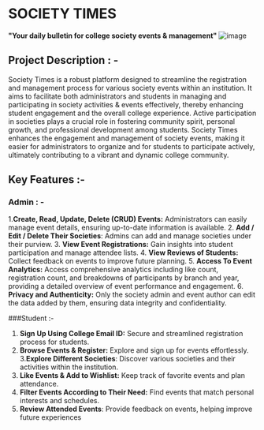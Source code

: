 # SOCIETY TIMES
**"Your daily bulletin for college society events & management"**
![image](https://github.com/tanishajn12/Society-Times-Project/assets/119069305/1274a1db-10bc-4c91-9f88-d2188bb1d64d)

## Project Description : -
Society Times is a robust platform designed to streamline the registration and management process for various society events within an institution. It aims to facilitate both administrators and students in managing and participating in society activities & events effectively, thereby enhancing student engagement and the overall college experience. Active participation in societies plays a crucial role in fostering community spirit, personal growth, and professional development among students. Society Times enhances the engagement and management of society events, making it easier for administrators to organize and for students to participate actively, ultimately contributing to a vibrant and dynamic college community.


## Key Features :- 
### Admin : -
1.**Create, Read, Update, Delete (CRUD) Events:** Administrators can easily manage event details, ensuring up-to-date information is available.
2. **Add / Edit / Delete Their Societies**: Admins can add and manage societies under their purview.
3. **View Event Registrations:** Gain insights into student participation and manage attendee lists.
4. **View Reviews of Students:** Collect feedback on events to improve future planning.
5. **Access To Event Analytics:** Access comprehensive analytics including like count, registration count, and breakdowns of participants by branch and year, providing a detailed overview of event performance and engagement.
6. **Privacy and Authenticity:** Only the society admin and event author can edit the data added by them, ensuring data integrity and confidentiality.

###Student :-
1. **Sign Up Using College Email ID:** Secure and streamlined registration process for students.
2. **Browse Events & Register:** Explore and sign up for events effortlessly.
3.**Explore Different Societies**: Discover various societies and their activities within the institution.
4. **Like Events & Add to Wishlist:** Keep track of favorite events and plan attendance.
5. **Filter Events According to Their Need:** Find events that match personal interests and schedules.
6. **Review Attended Events**: Provide feedback on events, helping improve future experiences
